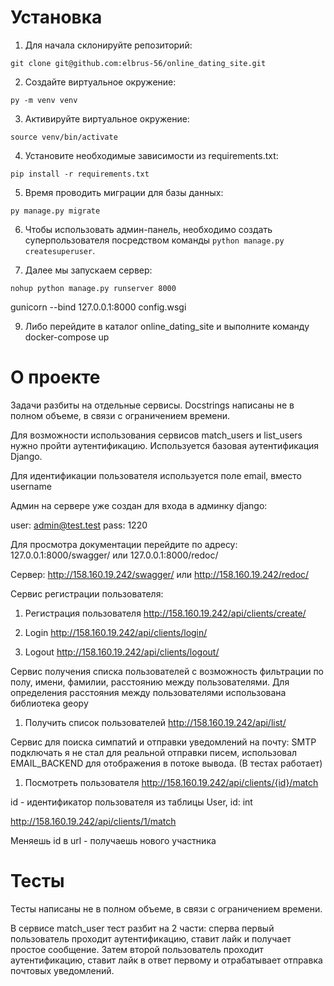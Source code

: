 # Установка

1. Для начала склонируйте репозиторий:
```
git clone git@github.com:elbrus-56/online_dating_site.git
```

2. Создайте виртуальное окружение:
```
py -m venv venv
```

3. Активируйте виртуальное окружение:
```
source venv/bin/activate
```

4. Установите необходимые зависимости из requirements.txt:
```
pip install -r requirements.txt
```

5. Время проводить миграции для базы данных:
```
py manage.py migrate
```

6. Чтобы использовать админ-панель, необходимо создать суперпользователя посредством
команды ```python manage.py createsuperuser```.

8. Далее мы запускаем сервер:
```
nohup python manage.py runserver 8000
```
gunicorn --bind 127.0.0.1:8000 config.wsgi

9. Либо перейдите в каталог online_dating_site и выполните команду docker-compose up


# О проекте

Задачи разбиты на отдельные сервисы. Docstrings написаны не в полном объеме, в
связи с ограничением времени.

Для возможности использования сервисов match_users и list_users
нужно пройти аутентификацию. Используется базовая аутентификация Django. 

Для идентификации пользователя используется поле email, вместо username

Админ на сервере уже создан для входа в админку django: 

user: admin@test.test
pass: 1220


Для просмотра документации перейдите по адресу: 127.0.0.1:8000/swagger/ или 127.0.0.1:8000/redoc/

Сервер: http://158.160.19.242/swagger/ или http://158.160.19.242/redoc/


Сервис регистрации пользователя:

1. Регистрация пользователя
http://158.160.19.242/api/clients/create/

2. Login
http://158.160.19.242/api/clients/login/

3. Logout
http://158.160.19.242/api/clients/logout/


Сервис получения списка пользователей с возможность фильтрации по полу, имени, фамилии,
расстоянию между пользователями.
Для определения расстояния между пользователями использована библиотека geopy

1. Получить список пользователей
http://158.160.19.242/api/list/


Сервис для поиска симпатий и отправки уведомлений на почту:
SMTP подключать я не стал для реальной отправки писем, использовал EMAIL_BACKEND
для отображения в потоке вывода. (В тестах работает)

1. Посмотреть пользователя
http://158.160.19.242/api/clients/{id}/match

id - идентификатор пользователя из таблицы User, id: int

http://158.160.19.242/api/clients/1/match

Меняешь id в url - получаешь нового участника


# Тесты

Тесты написаны не в полном объеме, в связи с ограничением времени. 

В сервисе match_user тест разбит на 2 части: сперва первый пользователь проходит аутентификацию,
ставит лайк и получает простое сообщение.
Затем второй пользователь проходит аутентификацию, ставит лайк в ответ первому и отрабатывает отправка 
почтовых уведомлений.

